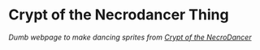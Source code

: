 # Crypt of the Necrodancer Thing

*Dumb webpage to make dancing sprites from [Crypt of the NecroDancer](http://necrodancer.com/)*